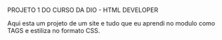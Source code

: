 PROJETO 1 DO CURSO DA DIO - HTML DEVELOPER 

Aqui esta um projeto de um site e tudo que eu aprendi no modulo como TAGS  e estiliza no formato CSS.
